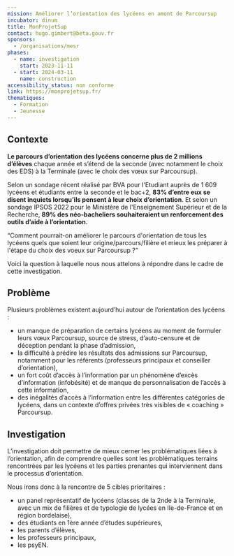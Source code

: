 ```yaml
---
mission: Améliorer l’orientation des lycéens en amont de Parcoursup
incubator: dinum
title: MonProjetSup
contact: hugo.gimbert@beta.gouv.fr
sponsors:
  - /organisations/mesr
phases:
  - name: investigation
    start: 2023-11-11
  - start: 2024-03-11
    name: construction
accessibility_status: non conforme
link: https://monprojetsup.fr/
thematiques:
  - Formation
  - Jeunesse
---
```


## Contexte

**Le parcours d’orientation des lycéens concerne plus de 2 millions d’élèves** chaque année et s’étend de la seconde (avec notamment le choix des EDS) à la Terminale (avec le choix des vœux sur Parcoursup).

Selon un sondage récent réalisé par BVA pour l'Etudiant auprès de 1 609 lycéens et étudiants entre la seconde et le bac+2, **83% d’entre eux se disent inquiets lorsqu’ils pensent à leur choix d’orientation**.
Et selon un sondage IPSOS 2022 pour le Ministère de l'Enseignement Supérieur et de la Recherche, **89% des néo-bacheliers souhaiteraient un renforcement des outils d’aide à l’orientation.**

“Comment pourrait-on améliorer le parcours d'orientation de tous les lycéens quels que soient leur origine/parcours/filière et mieux les préparer à l'étape du choix des voeux sur Parcoursup ?”

Voici la question à laquelle nous nous attelons à répondre dans le cadre de cette investigation.

## Problème

Plusieurs problèmes existent aujourd’hui autour de l’orientation des lycéens :

- un manque de préparation de certains lycéens au moment de formuler leurs vœux Parcoursup, source de stress, d’auto-censure et de déception pendant la phase d’admission,
- la difficulté à prédire les résultats des admissions sur Parcoursup, notamment pour les référents (professeurs principaux et conseiller d’orientation),
- un fort coût d’accès à l’information par un phénomène d’excès d’information (infobésité) et de manque de personnalisation de l’accès à cette information,
- des inégalités d’accès à l’information entre les différentes catégories de lycéens, dans un contexte d’offres privées très visibles de « coaching » Parcoursup.

## Investigation

L’investigation doit permettre de mieux cerner les problématiques liées à l’orientation, afin de comprendre quelles sont les problématiques terrains rencontrées par les lycéens et les parties prenantes qui interviennent dans le processus d’orientation.

Nous irons donc à la rencontre de 5 cibles prioritaires :

- un panel représentatif de lycéens (classes de la 2nde à la Terminale, avec un mix de filières et de typologie de lycées en Ile-de-France et en région bordelaise),
- des étudiants en 1ère année d’études supérieures,
- les parents d’élèves,
- les professeurs principaux,
- les psyEN.
